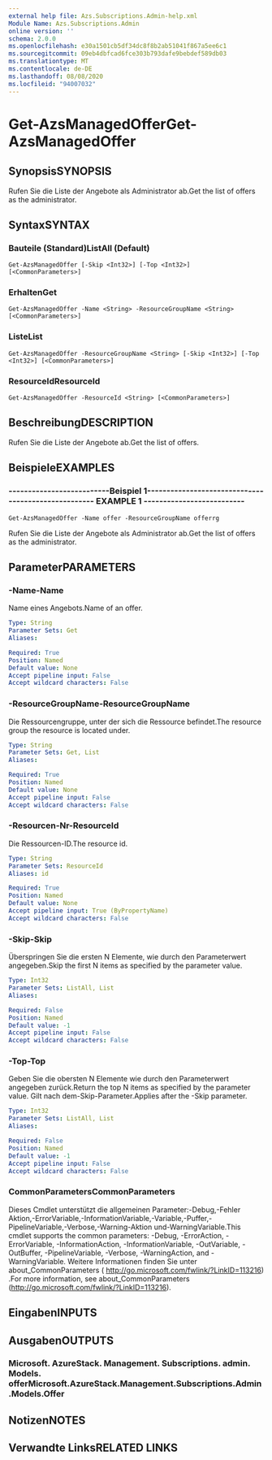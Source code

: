 ```yaml
---
external help file: Azs.Subscriptions.Admin-help.xml
Module Name: Azs.Subscriptions.Admin
online version: ''
schema: 2.0.0
ms.openlocfilehash: e30a1501cb5df34dc8f8b2ab51041f867a5ee6c1
ms.sourcegitcommit: 09eb4dbfcad6fce303b793dafe9bebdef589db03
ms.translationtype: MT
ms.contentlocale: de-DE
ms.lasthandoff: 08/08/2020
ms.locfileid: "94007032"
---
```

# <span data-ttu-id="c64c9-101">Get-AzsManagedOffer</span><span class="sxs-lookup"><span data-stu-id="c64c9-101">Get-AzsManagedOffer</span></span>

## <span data-ttu-id="c64c9-102">Synopsis</span><span class="sxs-lookup"><span data-stu-id="c64c9-102">SYNOPSIS</span></span>
<span data-ttu-id="c64c9-103">Rufen Sie die Liste der Angebote als Administrator ab.</span><span class="sxs-lookup"><span data-stu-id="c64c9-103">Get the list of offers as the administrator.</span></span>

## <span data-ttu-id="c64c9-104">Syntax</span><span class="sxs-lookup"><span data-stu-id="c64c9-104">SYNTAX</span></span>

### <span data-ttu-id="c64c9-105">Bauteile (Standard)</span><span class="sxs-lookup"><span data-stu-id="c64c9-105">ListAll (Default)</span></span>
```
Get-AzsManagedOffer [-Skip <Int32>] [-Top <Int32>] [<CommonParameters>]
```

### <span data-ttu-id="c64c9-106">Erhalten</span><span class="sxs-lookup"><span data-stu-id="c64c9-106">Get</span></span>
```
Get-AzsManagedOffer -Name <String> -ResourceGroupName <String> [<CommonParameters>]
```

### <span data-ttu-id="c64c9-107">Liste</span><span class="sxs-lookup"><span data-stu-id="c64c9-107">List</span></span>
```
Get-AzsManagedOffer -ResourceGroupName <String> [-Skip <Int32>] [-Top <Int32>] [<CommonParameters>]
```

### <span data-ttu-id="c64c9-108">ResourceId</span><span class="sxs-lookup"><span data-stu-id="c64c9-108">ResourceId</span></span>
```
Get-AzsManagedOffer -ResourceId <String> [<CommonParameters>]
```

## <span data-ttu-id="c64c9-109">Beschreibung</span><span class="sxs-lookup"><span data-stu-id="c64c9-109">DESCRIPTION</span></span>
<span data-ttu-id="c64c9-110">Rufen Sie die Liste der Angebote ab.</span><span class="sxs-lookup"><span data-stu-id="c64c9-110">Get the list of offers.</span></span>

## <span data-ttu-id="c64c9-111">Beispiele</span><span class="sxs-lookup"><span data-stu-id="c64c9-111">EXAMPLES</span></span>

### <span data-ttu-id="c64c9-112">--------------------------Beispiel 1--------------------------</span><span class="sxs-lookup"><span data-stu-id="c64c9-112">-------------------------- EXAMPLE 1 --------------------------</span></span>
```
Get-AzsManagedOffer -Name offer -ResourceGroupName offerrg
```

<span data-ttu-id="c64c9-113">Rufen Sie die Liste der Angebote als Administrator ab.</span><span class="sxs-lookup"><span data-stu-id="c64c9-113">Get the list of offers as the administrator.</span></span>

## <span data-ttu-id="c64c9-114">Parameter</span><span class="sxs-lookup"><span data-stu-id="c64c9-114">PARAMETERS</span></span>

### <span data-ttu-id="c64c9-115">-Name</span><span class="sxs-lookup"><span data-stu-id="c64c9-115">-Name</span></span>
<span data-ttu-id="c64c9-116">Name eines Angebots.</span><span class="sxs-lookup"><span data-stu-id="c64c9-116">Name of an offer.</span></span>

```yaml
Type: String
Parameter Sets: Get
Aliases: 

Required: True
Position: Named
Default value: None
Accept pipeline input: False
Accept wildcard characters: False
```

### <span data-ttu-id="c64c9-117">-ResourceGroupName</span><span class="sxs-lookup"><span data-stu-id="c64c9-117">-ResourceGroupName</span></span>
<span data-ttu-id="c64c9-118">Die Ressourcengruppe, unter der sich die Ressource befindet.</span><span class="sxs-lookup"><span data-stu-id="c64c9-118">The resource group the resource is located under.</span></span>

```yaml
Type: String
Parameter Sets: Get, List
Aliases: 

Required: True
Position: Named
Default value: None
Accept pipeline input: False
Accept wildcard characters: False
```

### <span data-ttu-id="c64c9-119">-Resourcen-Nr</span><span class="sxs-lookup"><span data-stu-id="c64c9-119">-ResourceId</span></span>
<span data-ttu-id="c64c9-120">Die Ressourcen-ID.</span><span class="sxs-lookup"><span data-stu-id="c64c9-120">The resource id.</span></span>

```yaml
Type: String
Parameter Sets: ResourceId
Aliases: id

Required: True
Position: Named
Default value: None
Accept pipeline input: True (ByPropertyName)
Accept wildcard characters: False
```

### <span data-ttu-id="c64c9-121">-Skip</span><span class="sxs-lookup"><span data-stu-id="c64c9-121">-Skip</span></span>
<span data-ttu-id="c64c9-122">Überspringen Sie die ersten N Elemente, wie durch den Parameterwert angegeben.</span><span class="sxs-lookup"><span data-stu-id="c64c9-122">Skip the first N items as specified by the parameter value.</span></span>

```yaml
Type: Int32
Parameter Sets: ListAll, List
Aliases: 

Required: False
Position: Named
Default value: -1
Accept pipeline input: False
Accept wildcard characters: False
```

### <span data-ttu-id="c64c9-123">-Top</span><span class="sxs-lookup"><span data-stu-id="c64c9-123">-Top</span></span>
<span data-ttu-id="c64c9-124">Geben Sie die obersten N Elemente wie durch den Parameterwert angegeben zurück.</span><span class="sxs-lookup"><span data-stu-id="c64c9-124">Return the top N items as specified by the parameter value.</span></span>
<span data-ttu-id="c64c9-125">Gilt nach dem-Skip-Parameter.</span><span class="sxs-lookup"><span data-stu-id="c64c9-125">Applies after the -Skip parameter.</span></span>

```yaml
Type: Int32
Parameter Sets: ListAll, List
Aliases: 

Required: False
Position: Named
Default value: -1
Accept pipeline input: False
Accept wildcard characters: False
```

### <span data-ttu-id="c64c9-126">CommonParameters</span><span class="sxs-lookup"><span data-stu-id="c64c9-126">CommonParameters</span></span>
<span data-ttu-id="c64c9-127">Dieses Cmdlet unterstützt die allgemeinen Parameter:-Debug,-Fehler Aktion,-ErrorVariable,-InformationVariable,-Variable,-Puffer,-PipelineVariable,-Verbose,-Warning-Aktion und-WarningVariable.</span><span class="sxs-lookup"><span data-stu-id="c64c9-127">This cmdlet supports the common parameters: -Debug, -ErrorAction, -ErrorVariable, -InformationAction, -InformationVariable, -OutVariable, -OutBuffer, -PipelineVariable, -Verbose, -WarningAction, and -WarningVariable.</span></span> <span data-ttu-id="c64c9-128">Weitere Informationen finden Sie unter about_CommonParameters ( http://go.microsoft.com/fwlink/?LinkID=113216) .</span><span class="sxs-lookup"><span data-stu-id="c64c9-128">For more information, see about_CommonParameters (http://go.microsoft.com/fwlink/?LinkID=113216).</span></span>

## <span data-ttu-id="c64c9-129">Eingaben</span><span class="sxs-lookup"><span data-stu-id="c64c9-129">INPUTS</span></span>

## <span data-ttu-id="c64c9-130">Ausgaben</span><span class="sxs-lookup"><span data-stu-id="c64c9-130">OUTPUTS</span></span>

### <span data-ttu-id="c64c9-131">Microsoft. AzureStack. Management. Subscriptions. admin. Models. offer</span><span class="sxs-lookup"><span data-stu-id="c64c9-131">Microsoft.AzureStack.Management.Subscriptions.Admin.Models.Offer</span></span>

## <span data-ttu-id="c64c9-132">Notizen</span><span class="sxs-lookup"><span data-stu-id="c64c9-132">NOTES</span></span>

## <span data-ttu-id="c64c9-133">Verwandte Links</span><span class="sxs-lookup"><span data-stu-id="c64c9-133">RELATED LINKS</span></span>

